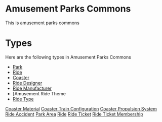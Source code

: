 # Amusement Parks Commons #
This is amusement parks commons

# Types #
Here are the following types in Amusement Parks Commons

  * [Park](Amusement.md)
  * [Ride](Amusement.md)
  * [Coaster](Roller.md)
  * [Ride Designer](Amusement.md)
  * [Ride Manufacturer](Amusement.md)
  * [Amusement Ride Theme
  * [Ride Type](Amusement.md)

[Coaster Material](Roller.md)
[Coaster Train Configuration](Roller.md)
[Coaster Propulsion System](Roller.md)
[Ride Accident](Amusement.md)
[Park Area](Amusement.md)
[Ride](Disney.md)
[Ride Ticket](Disney.md)
[Ride Ticket Membership](Disney.md)